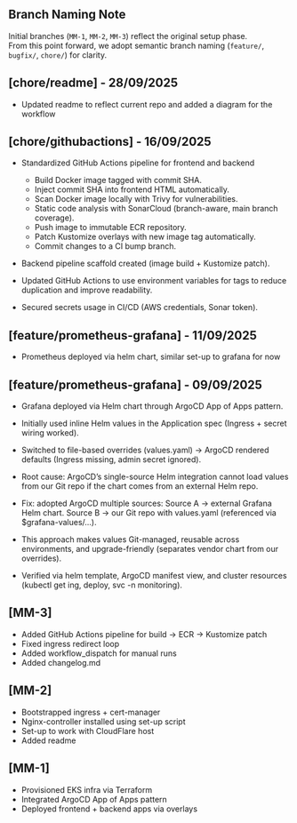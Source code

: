 ## Branch Naming Note
Initial branches (`MM-1`, `MM-2`, `MM-3`) reflect the original setup phase.  
From this point forward, we adopt semantic branch naming (`feature/`, `bugfix/`, `chore/`) for clarity.
## [chore/readme] - 28/09/2025
- Updated readme to reflect current repo and added a diagram for the workflow

## [chore/githubactions] - 16/09/2025
- Standardized GitHub Actions pipeline for frontend and backend
  - Build Docker image tagged with commit SHA.
  - Inject commit SHA into frontend HTML automatically.
  - Scan Docker image locally with Trivy for vulnerabilities.
  - Static code analysis with SonarCloud (branch-aware, main branch coverage).
  - Push image to immutable ECR repository.
  - Patch  Kustomize overlays with new image tag automatically.
  - Commit changes to a CI bump branch.

- Backend pipeline scaffold created (image build + Kustomize patch).

- Updated GitHub Actions to use environment variables for tags to reduce duplication and improve readability.

- Secured secrets usage in CI/CD (AWS credentials, Sonar token).


## [feature/prometheus-grafana] - 11/09/2025
- Prometheus deployed via helm chart, similar set-up to grafana for now

## [feature/prometheus-grafana] - 09/09/2025
- Grafana deployed via Helm chart through ArgoCD App of Apps pattern.

- Initially used inline Helm values in the Application spec (Ingress + secret wiring worked).

- Switched to file-based overrides (values.yaml) → ArgoCD rendered defaults (Ingress missing, admin secret ignored).

- Root cause: ArgoCD’s single-source Helm integration cannot load values from our Git repo if the chart comes from an external Helm repo.

- Fix: adopted ArgoCD multiple sources:
    Source A → external Grafana Helm chart.
    Source B → our Git repo with values.yaml (referenced via $grafana-values/...).

- This approach makes values Git-managed, reusable across environments, and upgrade-friendly (separates vendor chart from our overrides).

- Verified via helm template, ArgoCD manifest view, and cluster resources (kubectl get ing, deploy, svc -n monitoring).

## [MM-3] 
- Added GitHub Actions pipeline for build → ECR → Kustomize patch
- Fixed ingress redirect loop
- Added workflow_dispatch for manual runs
- Added changelog.md

## [MM-2] 
- Bootstrapped ingress + cert-manager
- Nginx-controller installed using set-up script
- Set-up to work with CloudFlare  host
- Added readme

## [MM-1] 
- Provisioned EKS infra via Terraform
- Integrated ArgoCD App of Apps pattern
- Deployed frontend + backend apps via overlays
